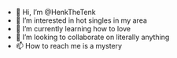 - 👋 Hi, I’m @HenkTheTenk
- 👀 I’m interested in hot singles in my area
- 🌱 I’m currently learning how to love
- 💞️ I’m looking to collaborate on literally anything
- 📫 How to reach me is a mystery

<!---
HenkTheTenk/HenkTheTenk is a ✨ special ✨ repository because its `README.md` (this file) appears on your GitHub profile.
You can click the Preview link to take a look at your changes.
--->
